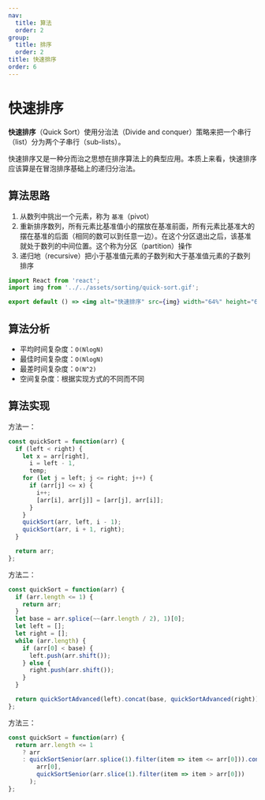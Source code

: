 ```yaml
---
nav:
  title: 算法
  order: 2
group:
  title: 排序
  order: 2
title: 快速排序
order: 6
---
```


# 快速排序

**快速排序**（Quick Sort）使用分治法（Divide and conquer）策略来把一个串行（list）分为两个子串行（sub-lists）。

快速排序又是一种分而治之思想在排序算法上的典型应用。本质上来看，快速排序应该算是在冒泡排序基础上的递归分治法。

## 算法思路

1. 从数列中挑出一个元素，称为 `基准`（pivot）
2. 重新排序数列，所有元素比基准值小的摆放在基准前面，所有元素比基准大的摆在基准的后面（相同的数可以到任意一边）。在这个分区退出之后，该基准就处于数列的中间位置。这个称为分区（partition）操作
3. 递归地（recursive）把小于基准值元素的子数列和大于基准值元素的子数列排序

```jsx | inline
import React from 'react';
import img from '../../assets/sorting/quick-sort.gif';

export default () => <img alt="快速排序" src={img} width="64%" height="64%" />;
```

## 算法分析

- 平均时间复杂度：`O(NlogN)`
- 最佳时间复杂度：`O(NlogN)`
- 最差时间复杂度：`O(N^2)`
- 空间复杂度：根据实现方式的不同而不同

## 算法实现

方法一：

```js
const quickSort = function(arr) {
  if (left < right) {
    let x = arr[right],
      i = left - 1,
      temp;
    for (let j = left; j <= right; j++) {
      if (arr[j] <= x) {
        i++;
        [arr[i], arr[j]] = [arr[j], arr[i]];
      }
    }
    quickSort(arr, left, i - 1);
    quickSort(arr, i + 1, right);
  }

  return arr;
};
```

方法二：

```js
const quickSort = function(arr) {
  if (arr.length <= 1) {
    return arr;
  }
  let base = arr.splice(~~(arr.length / 2), 1)[0];
  let left = [];
  let right = [];
  while (arr.length) {
    if (arr[0] < base) {
      left.push(arr.shift());
    } else {
      right.push(arr.shift());
    }
  }

  return quickSortAdvanced(left).concat(base, quickSortAdvanced(right));
};
```

方法三：

```js
const quickSort = function(arr) {
  return arr.length <= 1
    ? arr
    : quickSortSenior(arr.splice(1).filter(item => item <= arr[0])).concat(
        arr[0],
        quickSortSenior(arr.slice(1).filter(item => item > arr[0]))
      );
};
```
